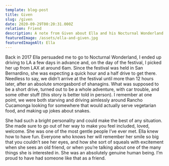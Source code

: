 ```yaml
---
template: blog-post
title: Given
slug: /given
date: 2020-09-29T00:20:31.000Z
relation: Friend
description: A note from Given about Ella and his Nocturnal Wonderland trip.
featuredImage: /assets/ella-and-given.jpg
featuredImageAlt: Ella
---
```

Back in 2017 Ella persuaded me to go to Nocturnal Wonderland, I ended up driving to LA a few days in advance and, on the day of the festival, I picked her up from LAX at around 6am. Since the festival was held in San Bernardino, she was expecting a quick hour and a half drive to get there. Needless to say, we didn’t arrive at the festival until more than 12 hours later, after an absolute smorgasbord of shanagins. What was supposed to be a short drive, turned out to be a whole adventure, with car trouble, and some other stuff (this story is better told in person). I remember at one point, we were both starving and driving aimlessly around Rancho Cucamonga looking for somewhere that would actually serve vegetarian food, and making up jokes about snakes. 

She had such a bright personality and could make the best of any situation. She made sure to go out of her way to make you feel included, loved, welcome. She was one of the most gentle people I’ve ever met. Ella knew how to have fun. Everyone who knows her will remember her smile so big that you couldn’t see her eyes, and how she sort of squeals with excitement when she sees an old friend, or when you’re talking about one of the many things she is interested in. She was an absolutely genuine human being. I’m proud to have had someone like that as a friend.
